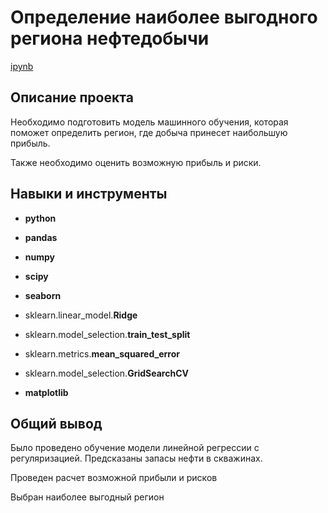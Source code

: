 # Определение наиболее выгодного региона нефтедобычи

[ipynb](https://github.com/AleksanderKholodov/YandexPracticumProjects/blob/main/08%20oil%20production%20region/oil%20production%20region%20.ipynb)

## Описание проекта

Необходимо подготовить модель машинного обучения, которая поможет определить регион, где добыча принесет наибольшую прибыль. 

Также необходимо оценить возможную прибыль и риски.


## Навыки и инструменты

- **python**
- **pandas**
- **numpy**
- **scipy**
- **seaborn**

- sklearn.linear_model.**Ridge**
- sklearn.model_selection.**train_test_split**
- sklearn.metrics.**mean_squared_error**
- sklearn.model_selection.**GridSearchCV**
- **matplotlib**

## 

## Общий вывод

Было проведено обучение модели линейной регрессии с регуляризацией. Предсказаны запасы нефти в скважинах. 


Проведен расчет возможной прибыли и рисков

Выбран наиболее выгодный регион 